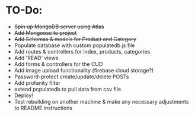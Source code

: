 # TO-Do:

- ~~Spin up MongoDB server using Atlas~~
- ~~Add Mongoose to project~~
- ~~Add Schemas & models for Product and Category~~
- Populate database with custom populatedb.js file
- Add routes & controllers for index, products, categories
- Add 'READ' views
- Add forms & controllers for the CUD
- Add image upload functionality (firebase cloud storage?)
- Password-protect create/update/delete POSTs
- Add profanity filter
- extend populatedb to pull data from csv file
- Deploy!
- Test rebuilding on another machine & make any necessary adjustments to README instructions
